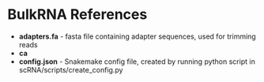 # BulkRNA References
- **adapters.fa** - fasta file containing adapter sequences, used for trimming reads
- **ca**
- **config.json** - Snakemake config file, created by running python script in scRNA/scripts/create_config.py
